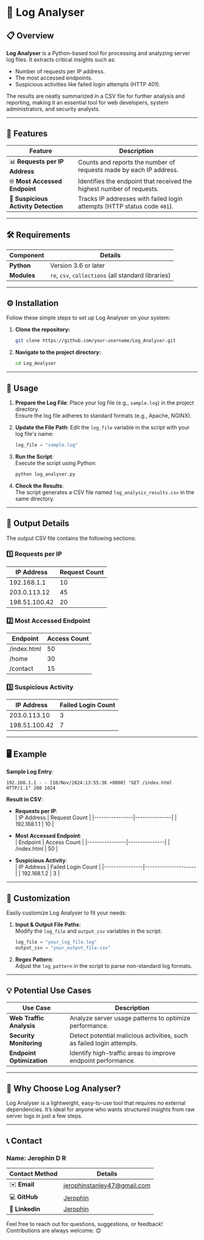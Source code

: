 

# 🚀 Log Analyser

## 📋 Overview
**Log Analyser** is a Python-based tool for processing and analyzing server log files. It extracts critical insights such as:
- Number of requests per IP address.
- The most accessed endpoints.
- Suspicious activities like failed login attempts (HTTP 401).  

The results are neatly summarized in a CSV file for further analysis and reporting, making it an essential tool for web developers, system administrators, and security analysts.

---

## 🌟 Features
| **Feature**                      | **Description**                                                                 |
|-----------------------------------|---------------------------------------------------------------------------------|
| 📊 **Requests per IP Address**       | Counts and reports the number of requests made by each IP address.             |
| 🌐 **Most Accessed Endpoint**        | Identifies the endpoint that received the highest number of requests.           |
| 🔐 **Suspicious Activity Detection** | Tracks IP addresses with failed login attempts (HTTP status code `401`).       |

---

## 🛠️ Requirements
| **Component**       | **Details**                                   |
|----------------------|-----------------------------------------------|
| **Python**           | Version 3.6 or later                        |
| **Modules**          | `re`, `csv`, `collections` (all standard libraries) |

---

## ⚙️ Installation
Follow these simple steps to set up Log Analyser on your system:

1. **Clone the repository:**
   ```bash
   git clone https://github.com/your-username/Log_Analyser.git
   ```
2. **Navigate to the project directory:**
   ```bash
   cd Log_Analyser
   ```

---

## 🚀 Usage
1. **Prepare the Log File**: Place your log file (e.g., `sample.log`) in the project directory.  
   Ensure the log file adheres to standard formats (e.g., Apache, NGINX).

2. **Update the File Path**: Edit the `log_file` variable in the script with your log file's name:
   ```python
   log_file = "sample.log"
   ```

3. **Run the Script**:  
   Execute the script using Python:
   ```bash
   python log_analyser.py
   ```

4. **Check the Results**:  
   The script generates a CSV file named `log_analysis_results.csv` in the same directory.

---

## 📂 Output Details
The output CSV file contains the following sections:

### 1️⃣ **Requests per IP**
| **IP Address**   | **Request Count** |
|-------------------|-------------------|
| 192.168.1.1       | 10                |
| 203.0.113.12      | 45                |
| 198.51.100.42     | 20                |

### 2️⃣ **Most Accessed Endpoint**
| **Endpoint**      | **Access Count** |
|--------------------|------------------|
| /index.html        | 50               |
| /home              | 30               |
| /contact           | 15               |

### 3️⃣ **Suspicious Activity**
| **IP Address**    | **Failed Login Count** |
|--------------------|------------------------|
| 203.0.113.10      | 3                      |
| 198.51.100.42     | 7                      |

---

## 🖥️ Example
**Sample Log Entry**:  
```
192.168.1.1 - - [10/Nov/2024:13:55:36 +0000] "GET /index.html HTTP/1.1" 200 1024
```

**Result in CSV**:  

- **Requests per IP**:  
  | IP Address     | Request Count |
  |----------------|---------------|
  | 192.168.1.1    | 10            |

- **Most Accessed Endpoint**:  
  | Endpoint       | Access Count  |
  |----------------|---------------|
  | /index.html    | 50            |

- **Suspicious Activity**:  
  | IP Address     | Failed Login Count |
  |----------------|---------------------|
  | 192.168.1.2    | 3                  |

---

## 🔧 Customization
Easily customize Log Analyser to fit your needs:
1. **Input & Output File Paths**:  
   Modify the `log_file` and `output_csv` variables in the script:
   ```python
   log_file = "your_log_file.log"
   output_csv = "your_output_file.csv"
   ```

2. **Regex Pattern**:  
   Adjust the `log_pattern` in the script to parse non-standard log formats.

---

## 💡 Potential Use Cases
| **Use Case**                        | **Description**                                                             |
|-------------------------------------|-----------------------------------------------------------------------------|
| **Web Traffic Analysis**            | Analyze server usage patterns to optimize performance.                      |
| **Security Monitoring**             | Detect potential malicious activities, such as failed login attempts.       |
| **Endpoint Optimization**           | Identify high-traffic areas to improve endpoint performance.                |

---

## 🌟 Why Choose Log Analyser?
Log Analyser is a lightweight, easy-to-use tool that requires no external dependencies. It’s ideal for anyone who wants structured insights from raw server logs in just a few steps.

---

## 📞 Contact

### Name: Jerophin D R
| **Contact Method**       | **Details**                                      |
|---------------------------|-------------------------------------------------|
| ✉️ **Email**                | [jerophinstanley47@gmail.com](mailto:jerophinstanley47@gmail.com) |
| 💻 **GitHub**               | [Jerophin](https://github.com/Jerophin123)         |
| 📱 **Linkedin**               | [Jerophin](https://www.linkedin.com/in/jerophin-d-r-b9a73b257/)         |


Feel free to reach out for questions, suggestions, or feedback! Contributions are always welcome. 😊


